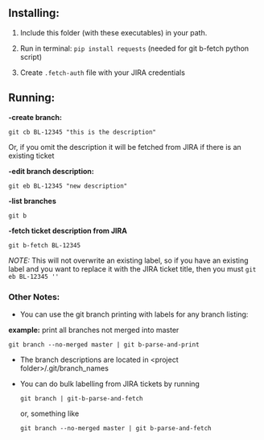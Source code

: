 ## Installing:
1. Include this folder (with these executables) in your path.

2. Run in terminal: `pip install requests` (needed for git b-fetch python script)

3. Create `.fetch-auth` file with your JIRA credentials

## Running:

**-create branch:**

`git cb BL-12345 "this is the description"`

Or, if you omit the description it will be fetched from JIRA if there is an existing ticket

**-edit branch description:**

`git eb BL-12345 "new description"`

**-list branches**

`git b`

**-fetch ticket description from JIRA**

`git b-fetch BL-12345`

*NOTE:* This will not overwrite an existing label, so if you have an existing label and you want to replace it with the JIRA ticket title, then you must `git eb BL-12345 ''`

### Other Notes:

 - You can use the git branch printing with labels for any branch listing:

  **example:** print all branches not merged into master

  `git branch --no-merged master | git b-parse-and-print`


 - The branch descriptions are located in &lt;project folder&gt;/.git/branch_names

 - You can do bulk labelling from JIRA tickets by running 
 
 	`git branch | git-b-parse-and-fetch`
 	
 	or, something like 
 	
 	`git branch --no-merged master | git b-parse-and-fetch`
